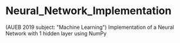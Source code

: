 # Neural_Network_Implementation
(AUEB 2019 subject: "Machine Learning")
Implementation of a Neural Network with 1 hidden layer using NumPy
